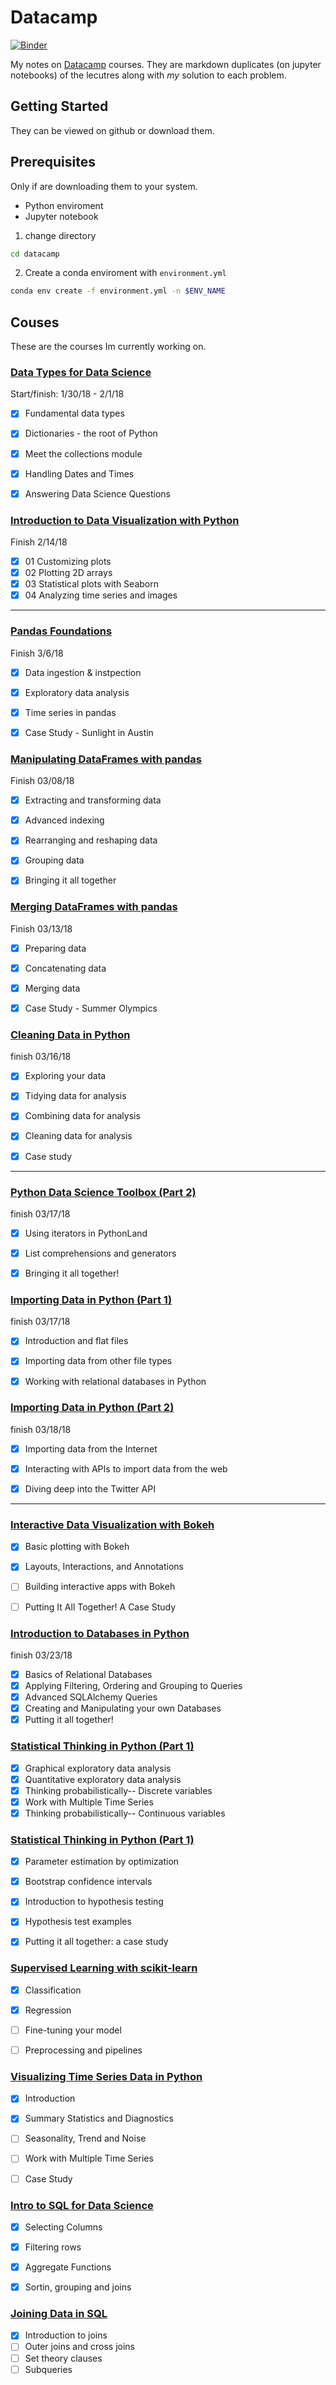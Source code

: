 
# Datacamp 

[![Binder](https://mybinder.org/badge.svg)](https://mybinder.org/v2/gh/franksalas/datacamp/master)


My notes on [Datacamp](https://www.datacamp.com) courses.
They are markdown duplicates (on jupyter notebooks) of the lecutres along with  *my* solution to each problem.


## Getting Started
They can be viewed on github or download them.

## Prerequisites
Only if are downloading them to your system.
- Python enviroment
- Jupyter notebook

1. change directory

```bash
cd datacamp
```

2. Create a conda  enviroment with `environment.yml`

```bash
conda env create -f environment.yml -n $ENV_NAME

```


## Couses
These are the courses Im currently working on.


### [Data Types for Data Science](https://www.datacamp.com/courses/data-types-for-data-science)

Start/finish: 1/30/18 - 2/1/18
- [x] Fundamental data types
- [x] Dictionaries - the root of Python
- [x] Meet the collections module
- [x] Handling Dates and Times
- [x] Answering Data Science Questions


### [Introduction to Data Visualization with Python](https://www.datacamp.com/courses/introduction-to-data-visualization-with-python)

Finish 2/14/18
- [x] 01 Customizing plots
- [x] 02 Plotting 2D arrays
- [x] 03 Statistical plots with Seaborn
- [X] 04 Analyzing time series and images

---


### [Pandas Foundations](https://www.datacamp.com/courses/pandas-foundations)	

Finish 3/6/18	
- [x] Data ingestion & instpection	
- [x] Exploratory data analysis	
- [x] Time series in pandas	
- [x] Case Study - Sunlight in Austin


### [Manipulating DataFrames with pandas](https://www.datacamp.com/courses/manipulating-dataframes-with-pandas)
Finish 03/08/18
- [x] Extracting and transforming data
- [x] Advanced indexing
- [x] Rearranging and reshaping data
- [x] Grouping data
- [x] Bringing it all together


### [Merging DataFrames with pandas](https://www.datacamp.com/courses/merging-dataframes-with-pandas)
Finish 03/13/18
- [x] Preparing data
- [x] Concatenating data
- [x] Merging data
- [x] Case Study - Summer Olympics


### [Cleaning Data in Python](https://www.datacamp.com/courses/cleaning-data-in-python)
finish 03/16/18
- [x] Exploring your data
- [x] Tidying data for analysis
- [x] Combining data for analysis
- [x] Cleaning data for analysis
- [x] Case study


---

### [Python Data Science Toolbox (Part 2)](https://www.datacamp.com/courses/python-data-science-toolbox-part-2)
finish 03/17/18
- [x] Using iterators in PythonLand
- [x] List comprehensions and generators
- [x] Bringing it all together!



### [Importing Data in Python (Part 1)](https://www.datacamp.com/courses/importing-data-in-python-part-1)
finish 03/17/18
- [x] Introduction and flat files
- [x] Importing data from other file types
- [x] Working with relational databases in Python



### [Importing Data in Python (Part 2)](https://www.datacamp.com/courses/importing-data-in-python-part-2)
finish 03/18/18
- [x] Importing data from the Internet
- [x] Interacting with APIs to import data from the web
- [x] Diving deep into the Twitter API



---

### [Interactive Data Visualization with Bokeh](https://www.datacamp.com/courses/interactive-data-visualization-with-bokeh)

- [x] Basic plotting with Bokeh
- [x] Layouts, Interactions, and Annotations
- [ ] Building interactive apps with Bokeh
- [ ] Putting It All Together! A Case Study



### [Introduction to Databases in Python](https://www.datacamp.com/courses/introduction-to-relational-databases-in-python)

finish 03/23/18
- [x] Basics of Relational Databases
- [x] Applying Filtering, Ordering and Grouping to Queries
- [x] Advanced SQLAlchemy Queries
- [x] Creating and Manipulating your own Databases
- [x] Putting it all together!

### [Statistical Thinking in Python (Part 1) ](https://www.datacamp.com/courses/statistical-thinking-in-python-part-1)
- [x] Graphical exploratory data analysis
- [x] Quantitative exploratory data analysis
- [x] Thinking probabilistically-- Discrete variables
- [x] Work with Multiple Time Series
- [x] Thinking probabilistically-- Continuous variables
### [Statistical Thinking in Python (Part 1) ](https://www.datacamp.com/courses/statistical-thinking-in-python-part-2)
- [x] Parameter estimation by optimization
- [x] Bootstrap confidence intervals
- [x] Introduction to hypothesis testing
- [x] Hypothesis test examples
- [x] Putting it all together: a case study


### [Supervised Learning with scikit-learn ](https://www.datacamp.com/courses/supervised-learning-with-scikit-learn)
- [x] Classification
- [x] Regression
- [ ] Fine-tuning your model
- [ ] Preprocessing and pipelines




### [Visualizing Time Series Data in Python](https://www.datacamp.com/courses/visualizing-time-series-data-in-python)
- [x] Introduction
- [x] Summary Statistics and Diagnostics
- [ ] Seasonality, Trend and Noise
- [ ] Work with Multiple Time Series
- [ ] Case Study


### [Intro to SQL for Data Science](https://www.datacamp.com/courses/intro-to-sql-for-data-science)
- [x] Selecting Columns
- [x] Filtering rows
- [x] Aggregate Functions
- [x] Sortin, grouping and joins


### [Joining Data in SQL](https://www.datacamp.com/courses/joining-data-in-postgresql)
- [x] Introduction to joins
- [ ] Outer joins and cross joins
- [ ] Set theory clauses
- [ ] Subqueries
